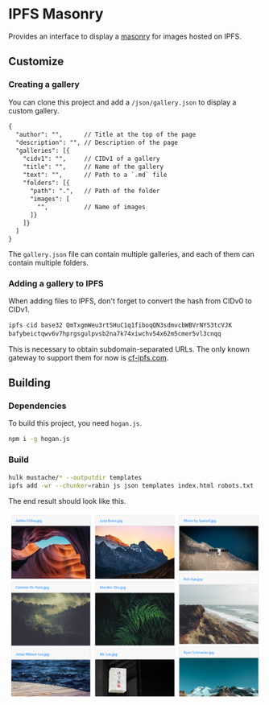 # IPFS Masonry

Provides an interface to display a [masonry](https://getbootstrap.com/docs/4.3/components/card/#card-columns) for images hosted on IPFS.

## Customize

### Creating a gallery

You can clone this project and add a `/json/gallery.json` to display a custom gallery.

```jsonc
{
  "author": "",      // Title at the top of the page
  "description": "", // Description of the page
  "galleries": [{
    "cidv1": "",     // CIDv1 of a gallery
    "title": "",     // Name of the gallery
    "text": "",      // Path to a `.md` file
    "folders": [{
      "path": ".",   // Path of the folder
      "images": [
        "",          // Name of images
      ]}
    ]}
  ]
}
```

The `gallery.json` file can contain multiple galleries, and each of them can contain multiple folders.

### Adding a gallery to IPFS

When adding files to IPFS, don't forget to convert the hash from CIDv0 to CIDv1.

```bash
ipfs cid base32 QmTxgmWeu3rtSHuC1q1fiboqQN3sdmvcbWBVrNYS3tcVJK
bafybeictqwv6v7hprgsgulpvsb2na7k74xiwchv54x62m5cmer5vl3cnqq
```

This is necessary to obtain subdomain-separated URLs. The only known gateway to support them for now is [cf-ipfs.com](https://blog.cloudflare.com/continuing-to-improve-our-ipfs-gateway/).

## Building

### Dependencies

To build this project, you need `hogan.js`.

```bash
npm i -g hogan.js
```

### Build

```bash
hulk mustache/* --outputdir templates
ipfs add -wr --chunker=rabin js json templates index.html robots.txt
```

The end result should look like this.

![Gallery](./assets/gallery.png)
